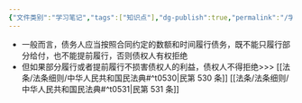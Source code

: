```yaml
---
{"文件类别":"学习笔记","tags":["知识点"],"dg-publish":true,"permalink":"/学习笔记/知识点/部分履行与提前履行规则/","dgPassFrontmatter":true,"noteIcon":""}
---
```


- 一般而言，债务人应当按照合同约定的数额和时间履行债务，既不能只履行部分给付，也不能提前履行，否则债权人有权拒绝
- 但如果部分履行或者提前履行不损害债权人的利益，债权人不得拒绝>>> [[法条/法条细则/中华人民共和国民法典#^t0530\|民第 530 条]] [[法条/法条细则/中华人民共和国民法典#^t0531\|民第 531 条]]